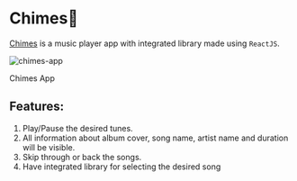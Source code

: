 # Chimes🎐
[Chimes](https://chimes.netlify.app/) is a music player app with integrated library made using `ReactJS`.

![chimes-app](https://dev-to-uploads.s3.amazonaws.com/uploads/articles/qe7xm69db2udwhl71kyx.png)
 
<figcaption>Chimes App</figcaption>
 
## Features: 
1) Play/Pause the desired tunes.
2) All information about album cover, song name, artist name and duration will be visible.
2) Skip through or back the songs.
3) Have integrated library for selecting the desired song